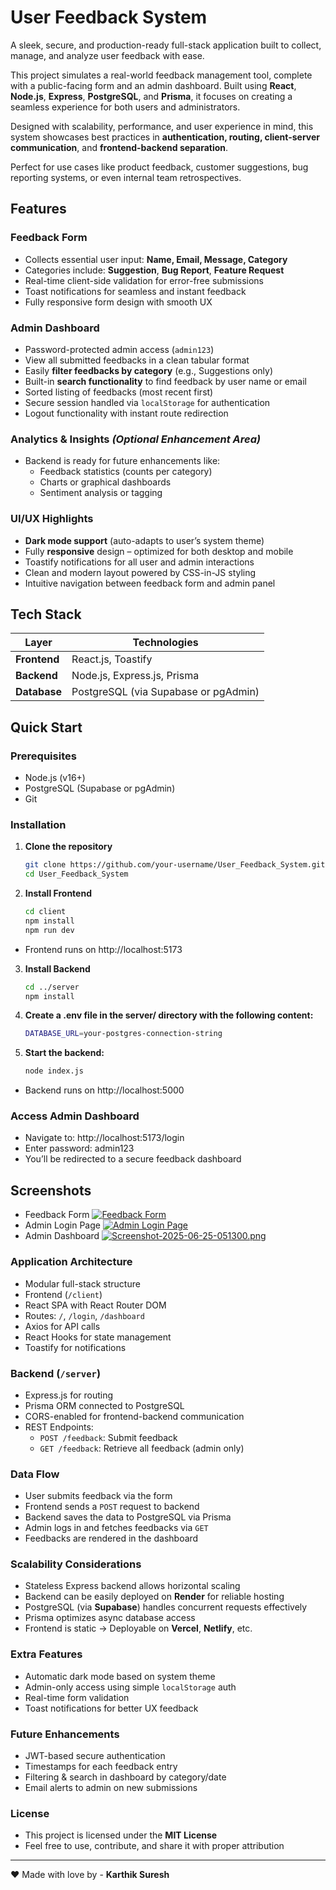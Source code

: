 #  User Feedback System

A sleek, secure, and production-ready full-stack application built to collect, manage, and analyze user feedback with ease. 

This project simulates a real-world feedback management tool, complete with a public-facing form and an admin dashboard. Built using **React**, **Node.js**, **Express**, **PostgreSQL**, and **Prisma**, it focuses on creating a seamless experience for both users and administrators.

Designed with scalability, performance, and user experience in mind, this system showcases best practices in **authentication, routing, client-server communication**, and **frontend-backend separation**.

Perfect for use cases like product feedback, customer suggestions, bug reporting systems, or even internal team retrospectives.



##  Features

###  Feedback Form
- Collects essential user input: **Name, Email, Message, Category**
- Categories include: **Suggestion**, **Bug Report**, **Feature Request**
- Real-time client-side validation for error-free submissions
- Toast notifications for seamless and instant feedback
- Fully responsive form design with smooth UX

###  Admin Dashboard
- Password-protected admin access (`admin123`)
- View all submitted feedbacks in a clean tabular format
- Easily **filter feedbacks by category** (e.g., Suggestions only)
- Built-in **search functionality** to find feedback by user name or email
- Sorted listing of feedbacks (most recent first)
- Secure session handled via `localStorage` for authentication
- Logout functionality with instant route redirection

###  Analytics & Insights *(Optional Enhancement Area)*
- Backend is ready for future enhancements like:
  - Feedback statistics (counts per category)
  - Charts or graphical dashboards
  - Sentiment analysis or tagging

###  UI/UX Highlights
-  **Dark mode support** (auto-adapts to user’s system theme)
-  Fully **responsive** design – optimized for both desktop and mobile
-  Toastify notifications for all user and admin interactions
-  Clean and modern layout powered by CSS-in-JS styling
- Intuitive navigation between feedback form and admin panel

##  Tech Stack

| Layer        | Technologies                          |
|--------------|---------------------------------------|
| **Frontend** | React.js, Toastify                    |
| **Backend**  | Node.js, Express.js, Prisma           |
| **Database** | PostgreSQL (via Supabase or pgAdmin)  |

##  Quick Start

### Prerequisites
- Node.js (v16+)
- PostgreSQL (Supabase or pgAdmin)
- Git

### Installation

1. **Clone the repository**
   ```bash
   git clone https://github.com/your-username/User_Feedback_System.git
   cd User_Feedback_System

2. **Install Frontend**
    ```bash
   cd client
   npm install
   npm run dev
-
   Frontend runs on  http://localhost:5173

3. **Install Backend**
    ```bash
   cd ../server
   npm install

4. **Create a .env file in the server/ directory with the following content:**
    ```bash
   DATABASE_URL=your-postgres-connection-string

5. **Start the backend:**
    ```bash
   node index.js
-
   Backend runs on  http://localhost:5000


###  Access Admin Dashboard
- Navigate to: http://localhost:5173/login
- Enter password: admin123
- You’ll be redirected to a secure feedback dashboard


## Screenshots
- Feedback Form
[![Feedback Form](https://i.postimg.cc/gkLLDjFX/Screenshot-2025-06-25-051153.png)](https://postimg.cc/nCZLVHLp)
-  Admin Login Page
[![ Admin Login Page](https://i.postimg.cc/D0J0BjDk/Screenshot-2025-06-25-051224.png)](https://postimg.cc/zHNqfj80)
-  Admin Dashboard
[![Screenshot-2025-06-25-051300.png](https://i.postimg.cc/BZkXX3Lq/Screenshot-2025-06-25-051300.png)](https://postimg.cc/F1b9B2Vq)

###  Application Architecture

- Modular full-stack structure
-  Frontend (`/client`)
  - React SPA with React Router DOM
  - Routes: `/`, `/login`, `/dashboard`
  - Axios for API calls
  - React Hooks for state management
  - Toastify for notifications

###  Backend (`/server`)

- Express.js for routing
- Prisma ORM connected to PostgreSQL
- CORS-enabled for frontend-backend communication
-  REST Endpoints:
   - `POST /feedback`: Submit feedback
   - `GET /feedback`: Retrieve all feedback (admin only)

###  Data Flow

- User submits feedback via the form
- Frontend sends a `POST` request to backend
- Backend saves the data to PostgreSQL via Prisma
- Admin logs in and fetches feedbacks via `GET`
- Feedbacks are rendered in the dashboard

###  Scalability Considerations

- Stateless Express backend allows horizontal scaling
- Backend can be easily deployed on **Render** for reliable hosting
- PostgreSQL (via **Supabase**) handles concurrent requests effectively
- Prisma optimizes async database access
- Frontend is static → Deployable on **Vercel**, **Netlify**, etc.


###  Extra Features

-  Automatic dark mode based on system theme
-  Admin-only access using simple `localStorage` auth
-  Real-time form validation
-  Toast notifications for better UX feedback

###  Future Enhancements

-  JWT-based secure authentication
-  Timestamps for each feedback entry
-  Filtering & search in dashboard by category/date
-  Email alerts to admin on new submissions

###  License

- This project is licensed under the **MIT License**
- Feel free to use, contribute, and share it with proper attribution

---

❤️ Made with love by - **Karthik Suresh**




